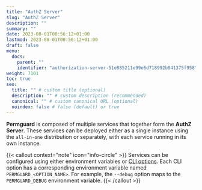 ```yaml
---
title: "AuthZ Server"
slug: "AuthZ Server"
description: ""
summary: ""
date: 2023-08-01T00:56:12+01:00
lastmod: 2023-08-01T00:56:12+01:00
draft: false
menu:
  docs:
    parent: ""
    identifier: "authorization-server-51e885211e99e6d718992b041375f958"
weight: 7101
toc: true
seo:
  title: "" # custom title (optional)
  description: "" # custom description (recommended)
  canonical: "" # custom canonical URL (optional)
  noindex: false # false (default) or true
---
```


**Permguard** is composed of multiple services that together form the **AuthZ Server**. These services can be deployed either as a single instance using the `all-in-one` distribution or separately, with each service running in its own instance.

{{< callout context="note" icon="info-circle" >}}
Services can be configured using either environment variables or [CLI options](/docs/0.0.x/devops/authz-server/configuration-options/). Each CLI option has a corresponding environment variable named `PERMGUARD_<OPTION_NAME>`. For example, the `--debug` option maps to the `PERMGUARD_DEBUG` environment variable.
{{< /callout >}}
